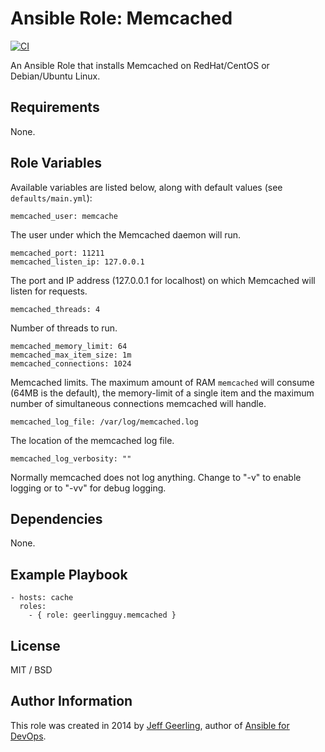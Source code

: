 # Ansible Role: Memcached

[![CI](https://github.com/geerlingguy/ansible-role-memcached/workflows/CI/badge.svg?event=push)](https://github.com/geerlingguy/ansible-role-memcached/actions?query=workflow%3ACI)

An Ansible Role that installs Memcached on RedHat/CentOS or Debian/Ubuntu Linux.

## Requirements

None.

## Role Variables

Available variables are listed below, along with default values (see `defaults/main.yml`):

    memcached_user: memcache

The user under which the Memcached daemon will run.

    memcached_port: 11211
    memcached_listen_ip: 127.0.0.1

The port and IP address (127.0.0.1 for localhost) on which Memcached will listen for requests.

    memcached_threads: 4

Number of threads to run.

    memcached_memory_limit: 64
    memcached_max_item_size: 1m
    memcached_connections: 1024

Memcached limits. The maximum amount of RAM `memcached` will consume (64MB is the default), the memory-limit of a single item and the maximum number of simultaneous connections memcached will handle.

    memcached_log_file: /var/log/memcached.log

The location of the memcached log file.

    memcached_log_verbosity: ""

Normally memcached does not log anything. Change to "-v" to enable logging or to "-vv" for debug logging.

## Dependencies

None.

## Example Playbook

    - hosts: cache
      roles:
        - { role: geerlingguy.memcached }

## License

MIT / BSD

## Author Information

This role was created in 2014 by [Jeff Geerling](https://www.jeffgeerling.com/), author of [Ansible for DevOps](https://www.ansiblefordevops.com/).
